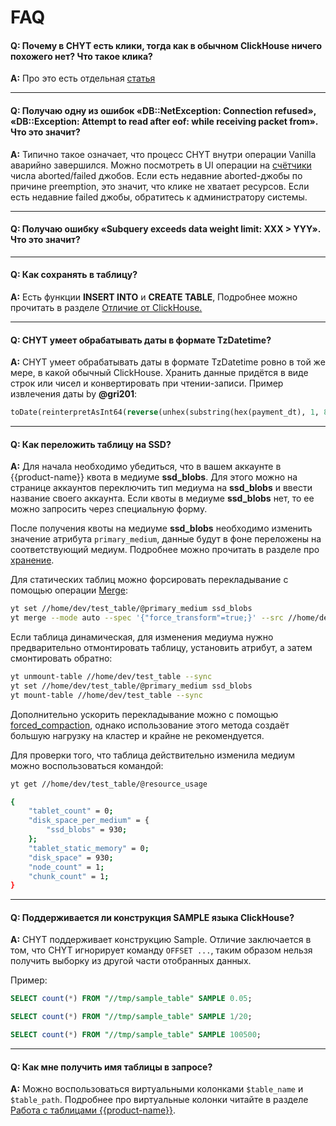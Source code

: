 # FAQ

#### **Q: Почему в CHYT есть клики, тогда как в обычном ClickHouse ничего похожего нет? Что такое клика?**

**A:** Про это есть отдельная [статья](../../../user-guide/data-processing/chyt/general.md)

------

#### **Q: Получаю одну из ошибок «DB::NetException: Connection refused», «DB::Exception: Attempt to read after eof: while receiving packet from». Что это значит?**

 **A:** Типично такое означает, что процесс CHYT внутри операции Vanilla аварийно завершился. Можно посмотреть в UI операции на [счётчики](../../../user-guide/data-processing/chyt/cliques/ui.md) числа aborted/failed джобов. Если есть недавние aborted-джобы по причине preemption, это значит, что клике не хватает ресурсов. Если есть недавние failed джобы, обратитесь к администратору системы.

------

#### **Q: Получаю ошибку «Subquery exceeds data weight limit: XXX > YYY». Что это значит?**

<!-- **A:** смотрите опцию `max_data_weight_per_subquery` в документации по [конфигурации](../../../user-guide/data-processing/chyt/reference/configuration.md#yt) клики. -->

------

#### **Q: Как сохранять в таблицу?**

**A:** Есть функции **INSERT INTO** и **CREATE TABLE**, Подробнее можно прочитать в разделе [Отличие от ClickHouse.](../../../user-guide/data-processing/chyt/yt-tables.md#save)


------

#### **Q: CHYT умеет обрабатывать даты в формате TzDatetime?**

**A:**  CHYT умеет обрабатывать даты в формате TzDatetime ровно в той же мере, в какой обычный ClickHouse. Хранить данные придётся в виде строк или чисел и конвертировать при чтении-записи. Пример извлечения даты by **@gri201**:

```sql
toDate(reinterpretAsInt64(reverse(unhex(substring(hex(payment_dt), 1, 8)))))
```

------

#### **Q: Как переложить таблицу на SSD?**

**A:** Для начала необходимо убедиться, что в вашем аккаунте в {{product-name}} квота в медиуме **ssd_blobs**. Для этого можно на странице аккаунтов переключить тип медиума на **ssd_blobs** и ввести название своего аккаунта. Если квоты в медиуме **ssd_blobs** нет, то ее можно запросить через специальную форму.

После получения квоты на медиуме **ssd_blobs** необходимо изменить значение атрибута `primary_medium`, данные будут в фоне переложены на соответствующий медиум. Подробнее можно прочитать в разделе про [хранение](../../../faq/faq.md).

Для статических таблиц можно форсировать перекладывание с помощью операции [Merge](../../../user-guide/data-processing/operations/merge.md):

```bash
yt set //home/dev/test_table/@primary_medium ssd_blobs
yt merge --mode auto --spec '{"force_transform"=true;}' --src //home/dev/test_table --dst //home/dev/test_table
```

Если таблица динамическая, для изменения медиума нужно предварительно отмонтировать таблицу,
установить атрибут, а затем смонтировать обратно:

```bash
yt unmount-table //home/dev/test_table --sync
yt set //home/dev/test_table/@primary_medium ssd_blobs
yt mount-table //home/dev/test_table --sync
```

Дополнительно ускорить перекладывание можно с помощью [forced_compaction](../../../user-guide/dynamic-tables/overview.md#attributes), однако использование этого метода создаёт большую нагрузку на кластер и крайне не рекомендуется.

Для проверки того, что таблица действительно изменила медиум можно воспользоваться командой:

```bash
yt get //home/dev/test_table/@resource_usage

{
    "tablet_count" = 0;
    "disk_space_per_medium" = {
        "ssd_blobs" = 930;
    };
    "tablet_static_memory" = 0;
    "disk_space" = 930;
    "node_count" = 1;
    "chunk_count" = 1;
}
```

------

#### **Q: Поддерживается ли конструкция SAMPLE языка ClickHouse?**

**A:** CHYT поддерживает конструкцию Sample. Отличие заключается в том, что CHYT игнорирует команду `OFFSET ...`, таким образом нельзя получить выборку из другой части отобранных данных.

  Пример:

  ```SQL
  SELECT count(*) FROM "//tmp/sample_table" SAMPLE 0.05;

  SELECT count(*) FROM "//tmp/sample_table" SAMPLE 1/20;

  SELECT count(*) FROM "//tmp/sample_table" SAMPLE 100500;
  ```

------

#### **Q: Как мне получить имя таблицы в запросе?**

**A:** Можно воспользоваться виртуальными колонками `$table_name` и `$table_path`. Подробнее про виртуальные колонки читайте в разделе [Работа с таблицами {{product-name}}](../../../user-guide/data-processing/chyt/yt-tables.md##virtual_columns).
